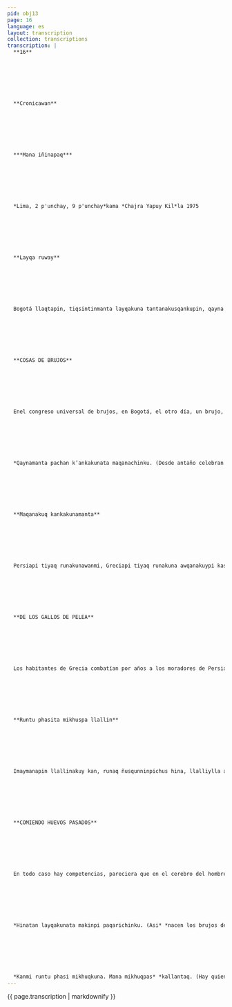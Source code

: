 ```yaml
---
pid: obj13
page: 16
language: es
layout: transcription
collection: transcriptions
transcription: |
  **16**
  
  
  
  
  
  
  
  **Cronicawan**
  
  
  
  
  
  
  
  ***Mana iñinapaq***
  
  
  
  
  
  
  
  *Lima, 2 p'unchay, 9 p'unchay*kama *Chajra Yapuy Kil*la 1975
  
  
  
  
  
  
  
  **Layqa ruway**
  
  
  
  
  
  
  
  Bogotá llaqtapin, tiqsintinmanta layqakuna tantanakusqankupin, qayna p’unchay, huj layqa, llapan runakunaq p’utinta, suyunta ima, mana tupayuspalla, yuyaynillanwan q’ewirparin. Qhawashaspallas, imatapas p’akin, mana tupayuspallas imatapas q’ewikacharun. Paymi ura intichay p’unchaypi, atisqanta rikuchin. Paypa sutinmi Uri Geller, Israel llaqtamanta. Cheqaqchus, manachus kakun, layqakunaqa nunanpi kushkan taytachatas apanku, kushkantataq saqrata. Imaraq kay layqa ruwaykuna...
  
  
  
  
  
  
  
  **COSAS DE BRUJOS**
  
  
  
  
  
  
  
  Enel congreso universal de brujos, en Bogotá, el otro día, un brujo, ante la mirada de las gentes dobló llaves y candados, con sólo la fuerza de su pensamiento, dobló sin siquiera tocarlos. Dice que rompe las cosas con sólo mirarlas, para retorcerlas no necesita de sus manos El mismo personaje, el domingo pasado, hizo ver de lo que es capaz, es de la ciudad de lsrael y su nombre es Uri Geller. Será verdad o no, pero dicen que los brujos llevan en la mitad de su alma algo de Dios y en la otra mitad algo del diablo. Que brujerías éstas.
  
  
  
  
  
  
  
  *Qaynamanta pachan k’ankakunata maqanachinku. (Desde antaño celebran la pelea de gallos).*
  
  
  
  
  
  
  
  **Maqanakuq kankakunamanta**
  
  
  
  
  
  
  
  Persiapi tiyaq runakunawanmi, Greciapi tiyaq runakuna awqanakuypi kasharanku. Greciaq wallawisankunatan Temistocles wamink’asqa. p’unchaykuna hamuyninmansi, chawpi ñanta purishaqtinku, wayan patapi ch’ujllachapi k’ankakuna maqanakusqanta rikusqa, hinaspa wallawisankunata wallpakunaq sinchi kayninta qhawachisqa, ama ayqenankupaq, ama llaqlla sunquyuq awqanakuypi kanankupaq. Persia runakunaman, awqa tinkuypi llallispataqmi Grecia llaqtanman k’ankakunata apasqa, sapa watan llallisqanmanta yuyarinanpaq: Chaymanta pachas, k’ankakunata raymikunapi maqanachisqaku. Paykunas España Suyumanpas apasqaku; españolkunañataq ñuqanchisman apamuwasqanchis. Hinan, lliwpas willayniyuqmi...
  
  
  
  
  
  
  
  **DE LOS GALLOS DE PELEA**
  
  
  
  
  
  
  
  Los habitantes de Grecia combatían por años a los moradores de Persia. Para entonces, Temístocles comandaba los ejércitos griegos. Al transcurso de los días, a la mitad del camino, en una cabaña, junto a un pastizal vio una pelea de gallos, puso de ejemplo su valor a los soldados que comandaba para que en el combate no fueran cobardes sus corazones. Y cuando triunfó sobre los ejércitos persas, llevó a Grecia los gallos, para que cada año recuerden su victoria. Dicen que desde entonces en las fiestas de los pueblos pelean los pobres gallos. Son los griegos los que llevaron a España, y a su vez los españoles han traído hasta nosotros Así es, todo tiene una historia.
  
  
  
  
  
  
  
  **Runtu phasita mikhuspa llallin**
  
  
  
  
  
  
  
  Imaymanapin llallinakuy kan, runaq ñusqunninpichus hina, llalliylla atipakun. Qayna p'unchaymi España Suyupi huj runa suqta pisqayuq phasisqa runtuta mikhurparisqa. Chay churanakuypitaq llallisqasinglés runata, paymanta huj runtutawan mikhuspa.. Chay hayllisqanwanmi teqsi muyuntinmanta aswan ashkha, phasisqa runtu mikhuq kaKanmi kay pachapi, atipachinankukama mikhuq runakuna, kallankutaqmi mana hayk’aq runtu phasimikhuqkuna.. Ashkhan kankupas.
  
  
  
  
  
  
  
  **COMIENDO HUEVOS PASADOS**
  
  
  
  
  
  
  
  En todo caso hay competencias, pareciera que en el cerebro del hombre se enraizara sólo el desafio. En España, el otro día, un hombre devoró sesenticinco huevos pasados, ganando de esta forma a un inglés que comió sólo sesenticuatro.. Con esta victoria, es el que más huevos pasados come en todo el mundo. Hay en este mundo, gentes que comen hasta e hastio, y los hay también quienes no han comido ninguno... Aún son muchos...
  
  
  
  
  
  
  
  *Hinatan layqakunata makinpi paqarichinku. (Asi* *nacen los brujos de otras manos)*
  
  
  
  
  
  
  
  *Kanmi runtu phasi mikhuqkuna. Mana mikhuqpas* *kallantaq. (Hay quienes comen huevos pasados y* *hay tambien quienes no comen).*
---
```


{{ page.transcription | markdownify }}
